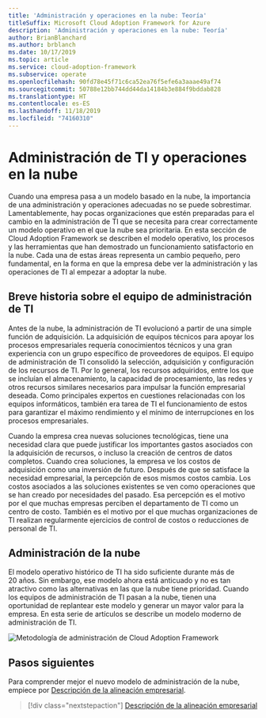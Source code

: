 ```yaml
---
title: 'Administración y operaciones en la nube: Teoría'
titleSuffix: Microsoft Cloud Adoption Framework for Azure
description: 'Administración y operaciones en la nube: Teoría'
author: BrianBlanchard
ms.author: brblanch
ms.date: 10/17/2019
ms.topic: article
ms.service: cloud-adoption-framework
ms.subservice: operate
ms.openlocfilehash: 90fd78e45f71c6ca52ea76f5efe6a3aaae49af74
ms.sourcegitcommit: 50788e12bb744dd44da14184b3e884f9bddab828
ms.translationtype: HT
ms.contentlocale: es-ES
ms.lasthandoff: 11/18/2019
ms.locfileid: "74160310"
---
```

# <a name="it-management-and-operations-in-the-cloud"></a>Administración de TI y operaciones en la nube

Cuando una empresa pasa a un modelo basado en la nube, la importancia de una administración y operaciones adecuadas no se puede sobrestimar. Lamentablemente, hay pocas organizaciones que estén preparadas para el cambio en la administración de TI que se necesita para crear correctamente un modelo operativo en el que la nube sea prioritaria. En esta sección de Cloud Adoption Framework se describen el modelo operativo, los procesos y las herramientas que han demostrado un funcionamiento satisfactorio en la nube. Cada una de estas áreas representa un cambio pequeño, pero fundamental, en la forma en que la empresa debe ver la administración y las operaciones de TI al empezar a adoptar la nube.

## <a name="brief-history-of-it-management"></a>Breve historia sobre el equipo de administración de TI

Antes de la nube, la administración de TI evolucionó a partir de una simple función de adquisición. La adquisición de equipos técnicos para apoyar los procesos empresariales requería conocimientos técnicos y una gran experiencia con un grupo específico de proveedores de equipos. El equipo de administración de TI consolidó la selección, adquisición y configuración de los recursos de TI. Por lo general, los recursos adquiridos, entre los que se incluían el almacenamiento, la capacidad de procesamiento, las redes y otros recursos similares necesarios para impulsar la función empresarial deseada. Como principales expertos en cuestiones relacionadas con los equipos informáticos, también era tarea de TI el funcionamiento de estos para garantizar el máximo rendimiento y el mínimo de interrupciones en los procesos empresariales.

Cuando la empresa crea nuevas soluciones tecnológicas, tiene una necesidad clara que puede justificar los importantes gastos asociados con la adquisición de recursos, o incluso la creación de centros de datos completos. Cuando crea soluciones, la empresa ve los costos de adquisición como una inversión de futuro. Después de que se satisface la necesidad empresarial, la percepción de esos mismos costos cambia. Los costos asociados a las soluciones existentes se ven como operaciones que se han creado por necesidades del pasado. Esa percepción es el motivo por el que muchas empresas perciben el departamento de TI como un centro de costo. También es el motivo por el que muchas organizaciones de TI realizan regularmente ejercicios de control de costos o reducciones de personal de TI.

## <a name="cloud-management"></a>Administración de la nube

El modelo operativo histórico de TI ha sido suficiente durante más de 20 años. Sin embargo, ese modelo ahora está anticuado y no es tan atractivo como las alternativas en las que la nube tiene prioridad. Cuando los equipos de administración de TI pasan a la nube, tienen una oportunidad de replantear este modelo y generar un mayor valor para la empresa. En esta serie de artículos se describe un modelo moderno de administración de TI.

![Metodología de administración de Cloud Adoption Framework](../../_images/manage/caf-manage.png)

## <a name="next-steps"></a>Pasos siguientes

Para comprender mejor el nuevo modelo de administración de la nube, empiece por [Descripción de la alineación empresarial](./business-alignment.md).

> [!div class="nextstepaction"]
> [Descripción de la alineación empresarial](./business-alignment.md)
